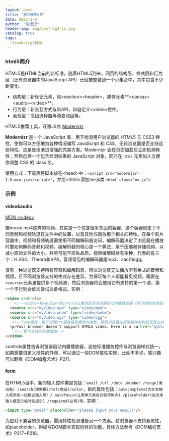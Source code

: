 ```yaml
---
layout: post
title: "初识HTML5"
date: 2022-1-8
author: "何短短"
header-img: img/post-bg2-js.jpg
catalog: true
tags: 
  -JavaScript基础
---
```


### html5简介

HTML5是HTML当前的新标准。随着HTML5到来，网页的结构层、样式层和行为层（还有浏览器中的JavaScript API）已经被整装到一个小集合中，其中包含不少新变化。

* 结构层：新标记元素，如\<section>\<header>，媒体元素**\<canvas>\<audio>\<video>**。
* 行为层：新交互方式与新API，如自定义\<video>控件。
* 表现层：高级选择器与渐变动画等。

HTML5推荐工具，开源JS库 [Modernizr](https://modernizr.com/)

**Modernizr** 是一个 JavaScript 库，用于检测用户浏览器的 HTML5 与 CSS3 特性，使你可以方便地为各种情况编写 JavaScript 和 CSS，无论浏览器是否支持这些特性。这是处理渐进增强的完美方案。Modernizr 会在页面加载后立即检测特性；然后创建一个包含检测结果的 JavaScript 对象，同时在 `html` 元素加入方便你调整 CSS 的 class 名。

使用方式：下载后将脚本放在\<head>中：`<script src="modernizr-1.5.min.js></script>"`，并给\<html>添加no-js类 `<html class="no-js">`

### 示例

#### video&audio

[MDN \<video>](https://developer.mozilla.org/zh-CN/docs/Web/HTML/Element/video)

像movie.mp4这样的视频，其实是一个包含很多东西的容器，这个容器规定了不同音频和视频轨道在文件中的位置，以及其他与回放那个相关的特性。在每个影片容器中，视频和音频轨道需使用不同编解码器访问，编解码器决定了浏览器在播放时要如何解码音频和视频。编解码器的核心是一个算法，用于压缩和存储视频，以减小原始文件的大小，并尽可能不损失品质。视频编解码器有多种，代表的有三个：H.264、Theora和VP8，音频常见的编解码器是mp3、aac和ogg。

没有一种浏览器支持所有容器和编解码器，所以浏览器无法播放所有格式的音频和视频，且不同浏览器支持的格式存在差异。为保证每个人都能看见视频，需要在`<source>`元素里提供多个视频源，然后浏览器将会使用它所支持的第一个源，第一个不行则会依次尝试后备格式。实例：

```html
<video controls>
    <!--<video>和<audio>的controls属性告诉浏览器启动内置播放器（有可控制的进度条）autoplay自动播放，loop视频结束后自动重放。controls可和autoplay同时使用，即打开窗口自动就播放，但能控制，类似b站。controls是一个布尔值属性，这意味着它不需要一个值，标签存在即开启设置。-->
  <source src="myVideo.mp4" type="video/mp4">
  <source src="myVideo.webm" type="video/webm">
  <source src="myVideo.ogv" type="video/ogg">
   <!--Type属性：用于说明src属性指定媒体的类型，帮助浏览器在获取媒体前判断是否支持此类别的媒体格式。-->
  <p>Your browser doesn't support HTML5 video. Here is a <a href="myVideo.mp4">link to the video</a> instead.</p>
    <!--都不支持的补救措施-->
</video>
```

controls属性告诉浏览器启动内置播放器，这些标准播放控件与浏览器样式统一，如果想要自定义控件的外观，可以通过一些DOM属性实现，此处不多说，感兴趣可以翻看《DOM编程艺术》P211。

#### form

在HTML5当中，新的输入控件类型包括：`email /url /date /number /range(滑动条) /search(搜索框)/tel(电话)/color`，新的属性包括：`autocomplete(为文本输入框添加一组建议输入项）/ autofocus(让表单元素自动获得焦点) /placeholder(在文本输入框显示临时性提示) /required(必填)等。`实例：

``````html
<input type="email" placeholder="please input your email!"/>
``````

为应对不兼容的浏览器，需用特性检测准备另一个方案。若浏览器不支持新属性，如placeholder，得编写DOM脚本实现同样的功能。具体方法参考《DOM编程艺术》P217~P218。



